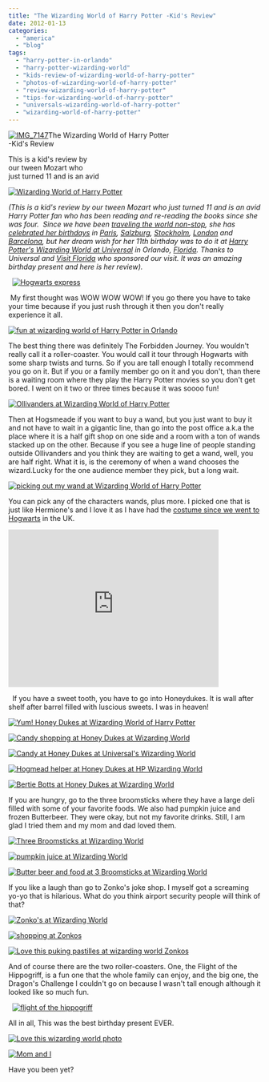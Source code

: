 ```yaml
---
title: "The Wizarding World of Harry Potter -Kid's Review"
date: 2012-01-13
categories: 
  - "america"
  - "blog"
tags: 
  - "harry-potter-in-orlando"
  - "harry-potter-wizarding-world"
  - "kids-review-of-wizarding-world-of-harry-potter"
  - "photos-of-wizarding-world-of-harry-potter"
  - "review-wizarding-world-of-harry-potter"
  - "tips-for-wizarding-world-of-harry-potter"
  - "universals-wizarding-world-of-harry-potter"
  - "wizarding-world-of-harry-potter"
---
```


[![IMG_7147](https://pub-ac94b3f306b24c0dba4238943c97f2e1.r2.dev/6a00e5502a950788330167606bf493970b.jpg "IMG_7147")](https://pub-ac94b3f306b24c0dba4238943c97f2e1.r2.dev/6a00e5502a950788330167606bf493970b.jpg)The Wizarding World of Harry Potter  
\-Kid's Review

This is a kid's review by  
our tween Mozart who  
just turned 11 and is an avid

<!--more-->

[![Wizarding World of Harry Potter](https://pub-ac94b3f306b24c0dba4238943c97f2e1.r2.dev/6a00e5502a950788330162ff770f3c970d.jpg "Wizarding World of Harry Potter")](https://pub-ac94b3f306b24c0dba4238943c97f2e1.r2.dev/6a00e5502a950788330162ff770f3c970d.jpg)

_(This is a kid's review by our tween Mozart who just turned 11 and is an avid Harry Potter fan who has been reading and re-reading the books since she was four.  Since we have been [traveling the world non-stop](http://soultravelers3new.local/2011/07/what-our-nomadic-travel-lifestyle-looks-like-family-fun.html "traveling the world non-stop as a family"), she has [celebrated her birthdays](http://soultravelers3new.local/2011/10/celebrating-kids-birthdays-while-traveling.html "celebrating birthdays while traveling") in [Paris](http://soultravelers3new.local/2006/09/mozarts-6th-at.html "celebrating a birthday in Paris"), [Salzburg](http://soultravelers3new.local/2007/10/super-7-salzbur.html "Salzburg birthday"), [Stockholm](http://soultravelers3new.local/2009/05/family-travel-photo-sweden-reindeer-meat-in-kota-traditional-sami-lapland.html "stockholm"), [London](http://soultravelers3new.local/2009/10/family-travel-photo-england-knight-tapestry-high-tea.html "london for kids") and [Barcelona](http://soultravelers3new.local/2011/01/how-to-make-paella-in-spain-the-valencia-way-recipe-for-travel-foodie-lovers-of-traditional-food.html "Barcelona paella party"), but her dream wish for her 11th birthday was to do it at [Harry Potter's Wizarding World at Universal](http://www.universalorlando.com/harrypotter/ "wizarding world of harry potter at Universal") in Orlando, [Florida](http://soultravelers3new.local/2011/10/florida-road-trip-sun-fun-family-vacation.html "florida"). Thanks to Universal and [Visit Florida](http://www.visitflorida.com/ " visit florida") who sponsored our visit. It was an amazing birthday present and here is her review)._

  [![Hogwarts express](https://pub-ac94b3f306b24c0dba4238943c97f2e1.r2.dev/6a00e5502a950788330162ff770fdf970d.jpg "Hogwarts express")](https://pub-ac94b3f306b24c0dba4238943c97f2e1.r2.dev/6a00e5502a950788330162ff770fdf970d.jpg)

 My first thought was WOW WOW WOW! If you go there you have to take your time because if you just rush through it then you don't really experience it all.  
  
[](https://pub-ac94b3f306b24c0dba4238943c97f2e1.r2.dev/6a00e5502a950788330167606e53e0970b.jpg)[![fun at wizarding world of Harry Potter in Orlando](http://soultravelers3new.local/wp-content/uploads/wp-content/uploads/2025/09/6a00e5502a950788330168e56f29ed970c.jpg "fun at wizarding world of Harry Potter in Orlando")](https://pub-ac94b3f306b24c0dba4238943c97f2e1.r2.dev/6a00e5502a950788330168e56f29ed970c.jpg)  
  
  
The best thing there was definitely The Forbidden Journey. You wouldn't really call it a roller-coaster. You would call it tour through Hogwarts with some sharp twists and turns. So if you are tall enough I totally recommend you go on it. But if you or a family member go on it and you don't, than there is a waiting room where they play the Harry Potter movies so you don't get bored. I went on it two or three times because it was soooo fun!  
  
[![Ollivanders at Wizarding World of Harry Potter](https://pub-ac94b3f306b24c0dba4238943c97f2e1.r2.dev/6a00e5502a950788330168e56eb33b970c.jpg "Ollivanders at Wizarding World of Harry Potter")](https://pub-ac94b3f306b24c0dba4238943c97f2e1.r2.dev/6a00e5502a950788330168e56eb33b970c.jpg)  
  
  
  
Then at Hogsmeade if you want to buy a wand, but you just want to buy it and not have to wait in a gigantic line, than go into the post office a.k.a the place where it is a half gift shop on one side and a room with a ton of wands stacked up on the other. Because if you see a huge line of people standing outside Ollivanders and you think they are waiting to get a wand, well, you are half right. What it is, is the ceremony of when a wand chooses the wizard.Lucky for the one audience member they pick, but a long wait.  
  
[![picking out my wand at Wizarding World of Harry Potter](https://pub-ac94b3f306b24c0dba4238943c97f2e1.r2.dev/6a00e5502a950788330162ff792685970d.jpg "picking out my wand at Wizarding World of Harry Potter")](https://pub-ac94b3f306b24c0dba4238943c97f2e1.r2.dev/6a00e5502a950788330162ff792685970d.jpg)  
  
  
You can pick any of the characters wands, plus more. I picked one that is just like Hermione's and I love it as I have had the [costume since we went to Hogwarts](http://soultravelers3new.local/2009/10/best-halloween-europe-or-us-conde-nast-youtube-video-social-media-twitter-nyc-wendy-perrin.html "Hogwarts costume from UK") in the UK.  
  

<iframe frameborder="0" height="315" src="http://www.youtube.com/embed/FSB7Gictlag" width="420"></iframe>

  
  
  
  If you have a sweet tooth, you have to go into Honeydukes. It is wall after shelf after barrel filled with luscious sweets. I was in heaven!  
  
[![Yum! Honey Dukes at Wizarding World of Harry Potter](https://pub-ac94b3f306b24c0dba4238943c97f2e1.r2.dev/6a00e5502a950788330168e56eca59970c.jpg "Yum! Honey Dukes at Wizarding World of Harry Potter")](https://pub-ac94b3f306b24c0dba4238943c97f2e1.r2.dev/6a00e5502a950788330168e56eca59970c.jpg)  
  
  
[![Candy shopping at Honey Dukes at Wizarding World](https://pub-ac94b3f306b24c0dba4238943c97f2e1.r2.dev/6a00e5502a950788330162ff7941d0970d.jpg "Candy shopping at Honey Dukes at Wizarding World")](https://pub-ac94b3f306b24c0dba4238943c97f2e1.r2.dev/6a00e5502a950788330162ff7941d0970d.jpg)

[![Candy at Honey Dukes at Universal's Wizarding World](https://pub-ac94b3f306b24c0dba4238943c97f2e1.r2.dev/6a00e5502a950788330167606e552a970b.jpg "Candy at Honey Dukes at Universal's Wizarding World")](https://pub-ac94b3f306b24c0dba4238943c97f2e1.r2.dev/6a00e5502a950788330167606e552a970b.jpg)  
  
  
  
[![Hogmead helper at Honey Dukes at HP Wizarding World](https://pub-ac94b3f306b24c0dba4238943c97f2e1.r2.dev/6a00e5502a950788330167606e53e0970b.jpg "Hogmead helper at Honey Dukes at HP Wizarding World")](https://pub-ac94b3f306b24c0dba4238943c97f2e1.r2.dev/6a00e5502a950788330167606e53e0970b.jpg)  
  
  
[![Bertie Botts at Honey Dukes at Wizarding World](https://pub-ac94b3f306b24c0dba4238943c97f2e1.r2.dev/6a00e5502a950788330162ff796ec8970d.jpg "Bertie Botts at Honey Dukes at Wizarding World")](https://pub-ac94b3f306b24c0dba4238943c97f2e1.r2.dev/6a00e5502a950788330162ff796ec8970d.jpg)  
  
  
  
If you are hungry, go to the three broomsticks where they have a large deli filled with some of your favorite foods. We also had pumpkin juice and frozen Butterbeer. They were okay, but not my favorite drinks. Still, I am glad I tried them and my mom and dad loved them.  
  
[![Three Broomsticks at Wizarding World](https://pub-ac94b3f306b24c0dba4238943c97f2e1.r2.dev/6a00e5502a950788330167606e5907970b.jpg "Three Broomsticks at Wizarding World")](https://pub-ac94b3f306b24c0dba4238943c97f2e1.r2.dev/6a00e5502a950788330167606e5907970b.jpg)  
  
  
[![pumpkin juice at Wizarding World](https://pub-ac94b3f306b24c0dba4238943c97f2e1.r2.dev/6a00e5502a950788330167606e5995970b.jpg "pumpkin juice at Wizarding World")](https://pub-ac94b3f306b24c0dba4238943c97f2e1.r2.dev/6a00e5502a950788330167606e5995970b.jpg)  
  
  
[![Butter beer and food at 3 Broomsticks at Wizarding World](https://pub-ac94b3f306b24c0dba4238943c97f2e1.r2.dev/6a00e5502a950788330162ff797163970d.jpg "Butter beer and food at 3 Broomsticks at Wizarding World")](https://pub-ac94b3f306b24c0dba4238943c97f2e1.r2.dev/6a00e5502a950788330162ff797163970d.jpg)  
  
  
If you like a laugh than go to Zonko's joke shop. I myself got a screaming yo-yo that is hilarious. What do you think airport security people will think of that?  
  
[![Zonko's at Wizarding World](https://pub-ac94b3f306b24c0dba4238943c97f2e1.r2.dev/6a00e5502a950788330167606e7540970b.jpg "Zonko's at Wizarding World")](https://pub-ac94b3f306b24c0dba4238943c97f2e1.r2.dev/6a00e5502a950788330167606e7540970b.jpg)  
  
  
  
[![shopping at Zonkos](https://pub-ac94b3f306b24c0dba4238943c97f2e1.r2.dev/6a00e5502a950788330167606e7675970b.jpg "shopping at Zonkos")](https://pub-ac94b3f306b24c0dba4238943c97f2e1.r2.dev/6a00e5502a950788330167606e7675970b.jpg)  
  
  
[![Love this puking pastilles at wizarding world Zonkos](https://pub-ac94b3f306b24c0dba4238943c97f2e1.r2.dev/6a00e5502a950788330168e56f278d970c.jpg "Love this puking pastilles at wizarding world Zonkos")](https://pub-ac94b3f306b24c0dba4238943c97f2e1.r2.dev/6a00e5502a950788330168e56f278d970c.jpg)  
  
  
  
And of course there are the two roller-coasters. One, the Flight of the Hippogriff, is a fun one that the whole family can enjoy, and the big one, the Dragon's Challenge I couldn't go on because I wasn't tall enough although it looked like so much fun.  
  
  [![flight of the hippogriff](https://pub-ac94b3f306b24c0dba4238943c97f2e1.r2.dev/6a00e5502a950788330168e56f2475970c.jpg "flight of the hippogriff")](https://pub-ac94b3f306b24c0dba4238943c97f2e1.r2.dev/6a00e5502a950788330168e56f2475970c.jpg)  
  
  
  
All in all, This was the best birthday present EVER.  
  
[![Love this wizarding world photo ](https://pub-ac94b3f306b24c0dba4238943c97f2e1.r2.dev/6a00e5502a950788330167606e7878970b.jpg "Love this wizarding world photo ")](https://pub-ac94b3f306b24c0dba4238943c97f2e1.r2.dev/6a00e5502a950788330167606e7878970b.jpg)  
  
  
[![Mom and I](https://pub-ac94b3f306b24c0dba4238943c97f2e1.r2.dev/6a00e5502a950788330162ff7997e6970d.jpg "Mom and I")](https://pub-ac94b3f306b24c0dba4238943c97f2e1.r2.dev/6a00e5502a950788330162ff7997e6970d.jpg)  
  
  
Have you been yet?
